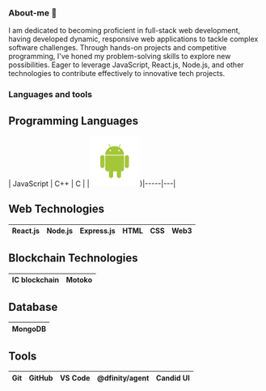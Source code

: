 ### About-me 👋
I am dedicated to becoming proficient in full-stack web development, having developed dynamic, responsive web applications to tackle complex software challenges. Through hands-on projects and competitive programming, I've honed my problem-solving skills to explore new possibilities. Eager to leverage JavaScript, React.js, Node.js, and other technologies to contribute effectively to innovative tech projects.

### Languages and tools
## Programming Languages
| JavaScript | C++ | C |
|<img src="frameworks/android.svg" alt="JavaScript Logo" width="100" height="100">)|-----|---|


## Web Technologies
| React.js | Node.js | Express.js | HTML | CSS | Web3 |
|----------|---------|------------|------|-----|------|

## Blockchain Technologies
| IC blockchain | Motoko |
|----------------|--------|

## Database
| MongoDB |
|---------|

## Tools
| Git | GitHub | VS Code | @dfinity/agent | Candid UI |
|-----|--------|---------|----------------|-----------|


<!--
**Var2299/Var2299** is a ✨ _special_ ✨ repository because its `README.md` (this file) appears on your GitHub profile.

Here are some ideas to get you started:

- 🔭 I’m currently working on ...
- 🌱 I’m currently learning ...
- 👯 I’m looking to collaborate on ...
- 🤔 I’m looking for help with ...
- 💬 Ask me about ...
- 📫 How to reach me: ...
- 😄 Pronouns: ...
- ⚡ Fun fact: ...
-->
